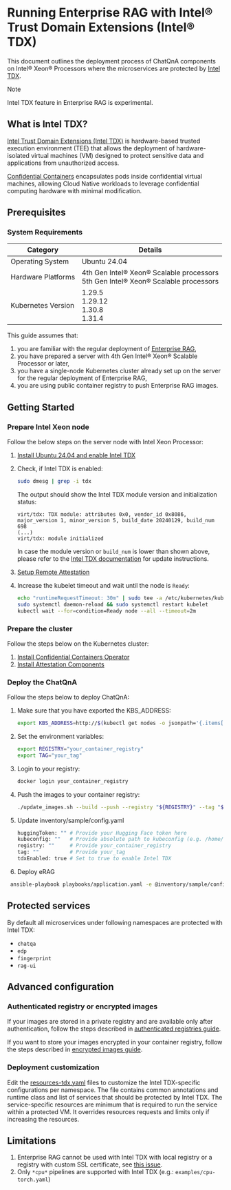 # Running Enterprise RAG with Intel® Trust Domain Extensions (Intel® TDX)

This document outlines the deployment process of ChatQnA components on Intel® Xeon® Processors where the microservices are protected by [Intel TDX](https://www.intel.com/content/www/us/en/developer/tools/trust-domain-extensions/overview.html).

> [!NOTE]
> Intel TDX feature in Enterprise RAG is experimental.


## What is Intel TDX?

[Intel Trust Domain Extensions (Intel TDX)](https://www.intel.com/content/www/us/en/developer/tools/trust-domain-extensions/overview.html) is hardware-based trusted execution environment (TEE) that allows the deployment of hardware-isolated virtual machines (VM) designed to protect sensitive data and applications from unauthorized access.

[Confidential Containers](https://confidentialcontainers.org/docs/overview/) encapsulates pods inside confidential virtual machines, allowing Cloud Native workloads to leverage confidential computing hardware with minimal modification.


## Prerequisites

### System Requirements

| Category            | Details                                                                               |
|---------------------|---------------------------------------------------------------------------------------|
| Operating System    | Ubuntu 24.04                                                                          |
| Hardware Platforms  | 4th Gen Intel® Xeon® Scalable processors<br>5th Gen Intel® Xeon® Scalable processors  |
| Kubernetes Version  | 1.29.5 <br> 1.29.12 <br> 1.30.8 <br> 1.31.4                                           |

This guide assumes that:

1. you are familiar with the regular deployment of [Enterprise RAG](../README.md),
2. you have prepared a server with 4th Gen Intel® Xeon® Scalable Processor or later,
3. you have a single-node Kubernetes cluster already set up on the server for the regular deployment of Enterprise RAG, 
4. you are using public container registry to push Enterprise RAG images.


## Getting Started

### Prepare Intel Xeon node

Follow the below steps on the server node with Intel Xeon Processor:

1. [Install Ubuntu 24.04 and enable Intel TDX](https://github.com/canonical/tdx/blob/noble-24.04/README.md#setup-host-os)
2. Check, if Intel TDX is enabled:

   ```bash
   sudo dmesg | grep -i tdx
   ```
   
   The output should show the Intel TDX module version and initialization status: 
   ```text
   virt/tdx: TDX module: attributes 0x0, vendor_id 0x8086, major_version 1, minor_version 5, build_date 20240129, build_num 698
   (...)
   virt/tdx: module initialized
   ```
   
   In case the module version or `build_num` is lower than shown above, please refer to the [Intel TDX documentation](https://cc-enabling.trustedservices.intel.com/intel-tdx-enabling-guide/04/hardware_setup/#deploy-specific-intel-tdx-module-version) for update instructions.

3. [Setup Remote Attestation](https://github.com/canonical/tdx?tab=readme-ov-file#setup-remote-attestation)

4. Increase the kubelet timeout and wait until the node is `Ready`:

   ```bash
   echo "runtimeRequestTimeout: 30m" | sudo tee -a /etc/kubernetes/kubelet-config.yaml > /dev/null 2>&1
   sudo systemctl daemon-reload && sudo systemctl restart kubelet
   kubectl wait --for=condition=Ready node --all --timeout=2m
   ```


### Prepare the cluster

Follow the steps below on the Kubernetes cluster:

1. [Install Confidential Containers Operator](https://cc-enabling.trustedservices.intel.com/intel-confidential-containers-guide/02/infrastructure_setup/#install-confidential-containers-operator)
2. [Install Attestation Components](https://cc-enabling.trustedservices.intel.com/intel-confidential-containers-guide/02/infrastructure_setup/#install-attestation-components)


### Deploy the ChatQnA

Follow the steps below to deploy ChatQnA:

1. Make sure that you have exported the KBS_ADDRESS:

   ```bash
   export KBS_ADDRESS=http://$(kubectl get nodes -o jsonpath='{.items[0].status.addresses[0].address}'):$(kubectl get svc kbs -n coco-tenant -o jsonpath='{.spec.ports[0].nodePort}')
   ```

2. Set the environment variables:

   ```bash
   export REGISTRY="your_container_registry"
   export TAG="your_tag"
   ```

3. Login to your registry:

   ```bash
   docker login your_container_registry
   ```

4. Push the images to your container registry:

   ```bash
   ./update_images.sh --build --push --registry "${REGISTRY}" --tag "${TAG}"
   ```

5. Update inventory/sample/config.yaml

   ```bash
   huggingToken: "" # Provide your Hugging Face token here
   kubeconfig: ""   # Provide absolute path to kubeconfig (e.g. /home/ubuntu/.kube/config)
   registry: ""     # Provide your_container_registry
   tag: ""          # Provide your_tag
   tdxEnabled: true # Set to true to enable Intel TDX
   ```

6.  Deploy eRAG

   ```bash
    ansible-playbook playbooks/application.yaml -e @inventory/sample/config.yaml --tags install
   ```

## Protected services

By default all microservices under following namespaces are protected with Intel TDX:

* `chatqa` 
* `edp`
* `fingerprint` 
* `rag-ui` 


## Advanced configuration


### Authenticated registry or encrypted images

If your images are stored in a private registry and are available only after authentication, follow the steps described in [authenticated registries guide](https://confidentialcontainers.org/docs/features/authenticated-registries/).

If you want to store your images encrypted in your container registry, follow the steps described in [encrypted images guide](https://confidentialcontainers.org/docs/features/encrypted-images/).


### Deployment customization

Edit the [resources-tdx.yaml](../deployment/components/*/resources-tdx.yaml) files to customize the Intel TDX-specific configurations per namespace.
The file contains common annotations and runtime class and list of services that should be protected by Intel TDX.
The service-specific resources are minimum that is required to run the service within a protected VM.
It overrides resources requests and limits only if increasing the resources.


## Limitations

1. Enterprise RAG cannot be used with Intel TDX with local registry or a registry with custom SSL certificate, see [this issue](https://github.com/kata-containers/kata-containers/issues/10507).
2. Only `*cpu*` pipelines are supported with Intel TDX (e.g.: `examples/cpu-torch.yaml`)
